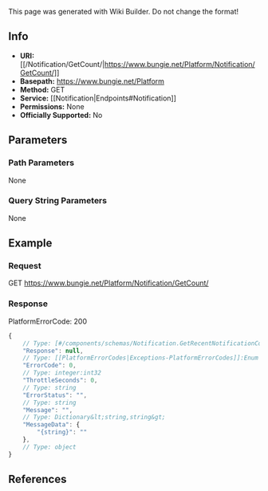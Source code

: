 <span class="wiki-builder">This page was generated with Wiki Builder. Do not change the format!</span>

## Info


* **URI:** [[/Notification/GetCount/|https://www.bungie.net/Platform/Notification/GetCount/]]
* **Basepath:** https://www.bungie.net/Platform
* **Method:** GET
* **Service:** [[Notification|Endpoints#Notification]]
* **Permissions:** None
* **Officially Supported:** No

## Parameters
### Path Parameters
None

### Query String Parameters
None

## Example
### Request
GET https://www.bungie.net/Platform/Notification/GetCount/

### Response
PlatformErrorCode: 200
```javascript
{
    // Type: [#/components/schemas/Notification.GetRecentNotificationCount]
    "Response": null,
    // Type: [[PlatformErrorCodes|Exceptions-PlatformErrorCodes]]:Enum
    "ErrorCode": 0,
    // Type: integer:int32
    "ThrottleSeconds": 0,
    // Type: string
    "ErrorStatus": "",
    // Type: string
    "Message": "",
    // Type: Dictionary&lt;string,string&gt;
    "MessageData": {
        "{string}": ""
    },
    // Type: object
}

```

## References
